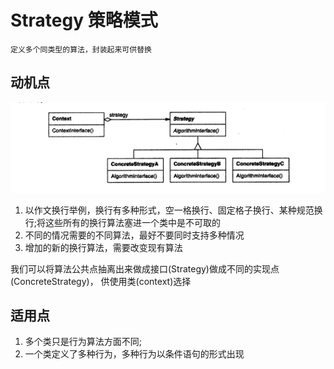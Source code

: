 # Strategy 策略模式

    定义多个同类型的算法，封装起来可供替换


## 动机点 
![img.png](img.png)
   1. 以作文换行举例，换行有多种形式，空一格换行、固定格子换行、某种规范换行;将这些所有的换行算法塞进一个类中是不可取的
   2. 不同的情况需要的不同算法，最好不要同时支持多种情况
   3. 增加的新的换行算法，需要改变现有算法

我们可以将算法公共点抽离出来做成接口(Strategy)做成不同的实现点(ConcreteStrategy)， 供使用类(context)选择

## 适用点
    
1. 多个类只是行为算法方面不同;
2. 一个类定义了多种行为，多种行为以条件语句的形式出现

